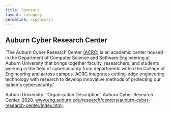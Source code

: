 ```yaml
---
title: Sponsors
layout: category
permalink: /sponsors/
---
```



## Auburn Cyber Research Center

'The Auburn Cyber Research Center [(ACRC)](https://www.eng.auburn.edu/research/centers/auburn-cyber-research-center/index.html) is an academic center housed in the Department of Computer Science and Software Engineering at Auburn University that brings together faculty, researchers, and students working in the field of cybersecurity from departments within the College of Engineering and across campus.  ACRC integrates cutting-edge engineering technology with research to develop innovative methods of protecting our nation's cybersecurity.' 

Auburn University. “Organization Description” Auburn Cyber Research Center, 2020, www.eng.auburn.edu/research/centers/auburn-cyber-research-center/index.html.


